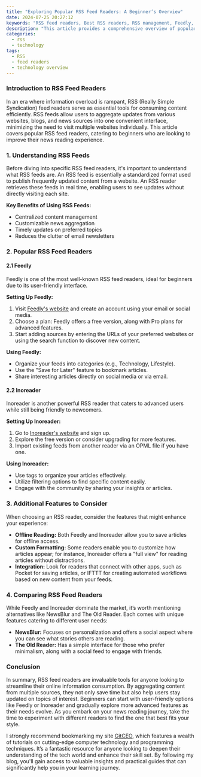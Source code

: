 ```yaml
---
title: "Exploring Popular RSS Feed Readers: A Beginner’s Overview"
date: 2024-07-25 20:27:12
keywords: "RSS feed readers, Best RSS readers, RSS management, Feedly, Inoreader, News reading"
description: "This article provides a comprehensive overview of popular RSS feed readers, aimed at beginners. It explains the core functions of RSS feed readers, their importance in content aggregation, and presents detailed guides on using top choices like Feedly and Inoreader. By delving into both the advantages and features of various RSS readers, beginners can easily find the right tool for their needs and enhance their news consumption experience. With practical steps and recommendations, this guide will help readers navigate the world of RSS feeds and make informed decisions."
categories:
  - rss
  - technology
tags:
  - RSS
  - feed readers
  - technology overview
---
```


### Introduction to RSS Feed Readers

In an era where information overload is rampant, RSS (Really Simple Syndication) feed readers serve as essential tools for consuming content efficiently. RSS feeds allow users to aggregate updates from various websites, blogs, and news sources into one convenient interface, minimizing the need to visit multiple websites individually. This article covers popular RSS feed readers, catering to beginners who are looking to improve their news reading experience. 

<!-- more -->

### 1. Understanding RSS Feeds

Before diving into specific RSS feed readers, it's important to understand what RSS feeds are. An RSS feed is essentially a standardized format used to publish frequently updated content from a website. An RSS reader retrieves these feeds in real time, enabling users to see updates without directly visiting each site.

**Key Benefits of Using RSS Feeds:**
- Centralized content management
- Customizable news aggregation
- Timely updates on preferred topics
- Reduces the clutter of email newsletters

### 2. Popular RSS Feed Readers

#### 2.1 Feedly

Feedly is one of the most well-known RSS feed readers, ideal for beginners due to its user-friendly interface.

**Setting Up Feedly:**
1. Visit [Feedly's website](https://feedly.com) and create an account using your email or social media.
2. Choose a plan: Feedly offers a free version, along with Pro plans for advanced features.
3. Start adding sources by entering the URLs of your preferred websites or using the search function to discover new content.

**Using Feedly:**
- Organize your feeds into categories (e.g., Technology, Lifestyle).
- Use the "Save for Later" feature to bookmark articles.
- Share interesting articles directly on social media or via email.

#### 2.2 Inoreader

Inoreader is another powerful RSS reader that caters to advanced users while still being friendly to newcomers.

**Setting Up Inoreader:**
1. Go to [Inoreader's website](https://www.inoreader.com) and sign up.
2. Explore the free version or consider upgrading for more features.
3. Import existing feeds from another reader via an OPML file if you have one.

**Using Inoreader:**
- Use tags to organize your articles effectively.
- Utilize filtering options to find specific content easily.
- Engage with the community by sharing your insights or articles.

### 3. Additional Features to Consider

When choosing an RSS reader, consider the features that might enhance your experience:

- **Offline Reading:** Both Feedly and Inoreader allow you to save articles for offline access.
- **Custom Formatting:** Some readers enable you to customize how articles appear; for instance, Inoreader offers a "full view" for reading articles without distractions.
- **Integration:** Look for readers that connect with other apps, such as Pocket for saving articles, or IFTTT for creating automated workflows based on new content from your feeds.

### 4. Comparing RSS Feed Readers

While Feedly and Inoreader dominate the market, it’s worth mentioning alternatives like NewsBlur and The Old Reader. Each comes with unique features catering to different user needs:

- **NewsBlur:** Focuses on personalization and offers a social aspect where you can see what stories others are reading.
- **The Old Reader:** Has a simple interface for those who prefer minimalism, along with a social feed to engage with friends.

### Conclusion

In summary, RSS feed readers are invaluable tools for anyone looking to streamline their online information consumption. By aggregating content from multiple sources, they not only save time but also help users stay updated on topics of interest. Beginners can start with user-friendly options like Feedly or Inoreader and gradually explore more advanced features as their needs evolve. As you embark on your news reading journey, take the time to experiment with different readers to find the one that best fits your style.

I strongly recommend bookmarking my site [GitCEO](https://gitceo.com), which features a wealth of tutorials on cutting-edge computer technology and programming techniques. It’s a fantastic resource for anyone looking to deepen their understanding of the tech world and enhance their skill set. By following my blog, you'll gain access to valuable insights and practical guides that can significantly help you in your learning journey.